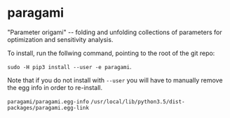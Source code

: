 # paragami
"Parameter origami" -- folding and unfolding collections of parameters for optimization and sensitivity analysis.

To install, run the follwing command, pointing to the root of the git repo:

```sudo -H pip3 install --user -e paragami```.

Note that if you do not install with ```--user``` you will have to manually
remove the egg info in order to re-install.

```paragami/paragami.egg-info```
```/usr/local/lib/python3.5/dist-packages/paragami.egg-link```
